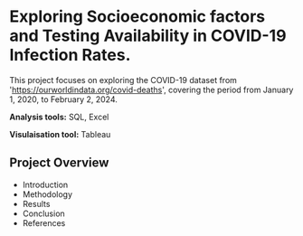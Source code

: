 # Exploring Socioeconomic factors and Testing Availability in COVID-19 Infection Rates. 

This project focuses on exploring the COVID-19 dataset from 'https://ourworldindata.org/covid-deaths', covering the period from January 1, 2020, to February 2, 2024.

**Analysis tools:** SQL, Excel

**Visulaisation tool:** Tableau

## Project Overview 

- Introduction
- Methodology
- Results
- Conclusion
- References 
